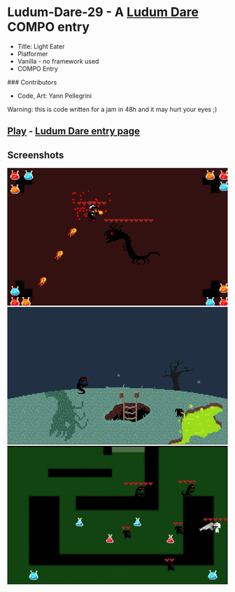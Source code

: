 # Ludum-Dare-29 - A [Ludum Dare](http://ludumdare.com/compo/rules/) COMPO entry
* Title: Light Eater
* Platformer
* Vanilla - no framework used
* COMPO Entry

### Contributors
* Code, Art: Yann Pellegrini

Warning: this is code written for a jam in 48h and it may hurt your eyes ;)

## [Play](https://yann-p.fr/ld29) -  [Ludum Dare entry page](http://ludumdare.com/compo/ludum-dare-29/?action=preview&uid=29641)



## Screenshots

![Preview](ld29_1.jpg?raw=true "Preview")
![Preview](ld29_2.jpg?raw=true "Preview")
![Preview](ld29_3.jpg?raw=true "Preview")
